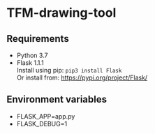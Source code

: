 # TFM-drawing-tool
## Requirements
* Python 3.7
* Flask 1.1.1  <br>
Install using pip: `pip3 install Flask` <br>
Or install from: https://pypi.org/project/Flask/
## Environment variables
* FLASK_APP=app.py
* FLASK_DEBUG=1

